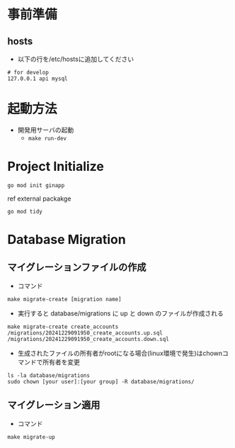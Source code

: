 # 事前準備

## hosts
* 以下の行を/etc/hostsに追加してください
```
# for develop
127.0.0.1 api mysql
```

# 起動方法
* 開発用サーバの起動
    + ``` make run-dev ```

# Project Initialize
```
go mod init ginapp
```

ref external packakge
```
go mod tidy
```

# Database Migration

## マイグレーションファイルの作成
* コマンド
```
make migrate-create [migration name]
```
* 実行すると database/migrations に up と down のファイルが作成される
```
make migrate-create create_accounts
/migrations/20241229091950_create_accounts.up.sql
/migrations/20241229091950_create_accounts.down.sql
```
* 生成されたファイルの所有者がrootになる場合(linux環境で発生)はchownコマンドで所有者を変更
```
ls -la database/migrations
sudo chown [your user]:[your group] -R database/migrations/
```

## マイグレーション適用
* コマンド
```
make migrate-up
```

